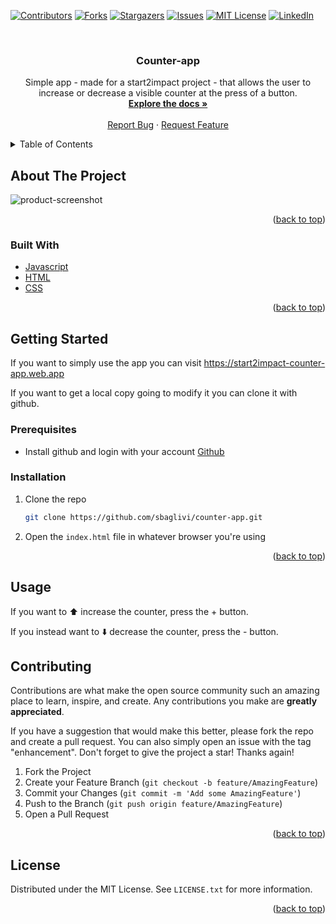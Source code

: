 <div id="top"></div>
<!--
*** Thanks for checking out the Best-README-Template. If you have a suggestion
*** that would make this better, please fork the repo and create a pull request
*** or simply open an issue with the tag "enhancement".
*** Don't forget to give the project a star!
*** Thanks again! Now go create something AMAZING! :D
-->



<!-- PROJECT SHIELDS -->
<!--
*** I'm using markdown "reference style" links for readability.
*** Reference links are enclosed in brackets [ ] instead of parentheses ( ).
*** See the bottom of this document for the declaration of the reference variables
*** for contributors-url, forks-url, etc. This is an optional, concise syntax you may use.
*** https://www.markdownguide.org/basic-syntax/#reference-style-links
-->
[![Contributors][contributors-shield]][contributors-url]
[![Forks][forks-shield]][forks-url]
[![Stargazers][stars-shield]][stars-url]
[![Issues][issues-shield]][issues-url]
[![MIT License][license-shield]][license-url]
[![LinkedIn][linkedin-shield]][linkedin-url]



<!-- PROJECT LOGO -->
<br />
<div align="center">

<h3 align="center">Counter-app</h3>

  <p align="center">
    Simple app - made for a start2impact project - that allows the user to increase or decrease a visible counter at the press of a button.
    <br />
    <a href="https://github.com/sbaglivi/counter-app"><strong>Explore the docs »</strong></a>
    <br />
    <br />
    <a href="https://github.com/sbaglivi/counter-app/issues">Report Bug</a>
    ·
    <a href="https://github.com/sbaglivi/counter-app/issues">Request Feature</a>
  </p>
</div>



<!-- TABLE OF CONTENTS -->
<details>
  <summary>Table of Contents</summary>
  <ol>
    <li>
      <a href="#about-the-project">About The Project</a>
      <ul>
        <li><a href="#built-with">Built With</a></li>
      </ul>
    </li>
    <li>
      <a href="#getting-started">Getting Started</a>
      <ul>
        <li><a href="#prerequisites">Prerequisites</a></li>
        <li><a href="#installation">Installation</a></li>
      </ul>
    </li>
    <li><a href="#usage">Usage</a></li>
    <li><a href="#contributing">Contributing</a></li>
    <li><a href="#license">License</a></li>
  </ol>
</details>



<!-- ABOUT THE PROJECT -->
## About The Project

![product-screenshot](https://user-images.githubusercontent.com/53193868/124948058-a8bd2a00-e010-11eb-8f9c-376f73b844f2.png)

<p align="right">(<a href="#top">back to top</a>)</p>



### Built With

* [Javascript](https://javascript.com/)
* [HTML](https://en.wikipedia.org/wiki/HTML/)
* [CSS](https://en.wikipedia.org/wiki/CSS/)

<p align="right">(<a href="#top">back to top</a>)</p>



<!-- GETTING STARTED -->
## Getting Started

If you want to simply use the app you can visit https://start2impact-counter-app.web.app

If you want to get a local copy going to modify it you can clone it with github.

### Prerequisites

- Install github and login with your account [Github](https://docs.github.com/en/get-started)

### Installation

1. Clone the repo
   ```sh
   git clone https://github.com/sbaglivi/counter-app.git
   ```
2. Open the `index.html` file in whatever browser you're using 

<p align="right">(<a href="#top">back to top</a>)</p>

<!-- USAGE -->
## Usage

If you want to ⬆️ increase the counter, press the + button.

If you instead want to ⬇️ decrease the counter, press the - button.


<!-- CONTRIBUTING -->
## Contributing

Contributions are what make the open source community such an amazing place to learn, inspire, and create. Any contributions you make are **greatly appreciated**.

If you have a suggestion that would make this better, please fork the repo and create a pull request. You can also simply open an issue with the tag "enhancement".
Don't forget to give the project a star! Thanks again!

1. Fork the Project
2. Create your Feature Branch (`git checkout -b feature/AmazingFeature`)
3. Commit your Changes (`git commit -m 'Add some AmazingFeature'`)
4. Push to the Branch (`git push origin feature/AmazingFeature`)
5. Open a Pull Request

<p align="right">(<a href="#top">back to top</a>)</p>



<!-- LICENSE -->
## License

Distributed under the MIT License. See `LICENSE.txt` for more information.

<p align="right">(<a href="#top">back to top</a>)</p>

<!-- MARKDOWN LINKS & IMAGES -->
<!-- https://www.markdownguide.org/basic-syntax/#reference-style-links -->
[contributors-shield]: https://img.shields.io/github/contributors/sbaglivi/counter-app.svg?style=for-the-badge
[contributors-url]: https://github.com/sbaglivi/counter-app/graphs/contributors
[forks-shield]: https://img.shields.io/github/forks/sbaglivi/counter-app.svg?style=for-the-badge
[forks-url]: https://github.com/sbaglivi/counter-app/network/members
[stars-shield]: https://img.shields.io/github/stars/sbaglivi/counter-app.svg?style=for-the-badge
[stars-url]: https://github.com/sbaglivi/counter-app/stargazers
[issues-shield]: https://img.shields.io/github/issues/sbaglivi/counter-app.svg?style=for-the-badge
[issues-url]: https://github.com/sbaglivi/counter-app/issues
[license-shield]: https://img.shields.io/github/license/sbaglivi/counter-app.svg?style=for-the-badge
[license-url]: https://github.com/sbaglivi/counter-app/blob/master/LICENSE.txt
[linkedin-shield]: https://img.shields.io/badge/-LinkedIn-black.svg?style=for-the-badge&logo=linkedin&colorB=555
[linkedin-url]: https://linkedin.com/in/linkedin_username
[product-screenshot]: images/screenshot.png
